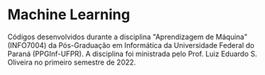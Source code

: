 #  Machine Learning

Códigos desenvolvidos durante a disciplina "Aprendizagem de Máquina" (INFO7004) da Pós-Graduação em Informática da Universidade Federal do Paraná (PPGInf-UFPR). A disciplina foi ministrada pelo Prof. Luiz Eduardo S. Oliveira no primeiro semestre de 2022.

